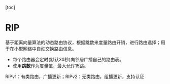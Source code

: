 [toc]

# RIP

基于距离向量算法的动态路由协议，根据跳数来度量路由开销，进行路由选择；用于在小型网络中自动交换路由信息。

* 每个路由器会定时(默认30秒)向邻居广播自己的路由表。
* 使用**跳数**作为度量值，最大允许15跳。

RIPv1：有类路由，广播更新；RIPv2：无类路由，组播更新，支持认证



